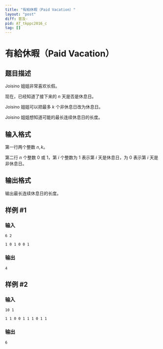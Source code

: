 ```yaml
---
title: "有給休暇（Paid Vacation）"
layout: "post"
diff: 普及-
pid: AT_tkppc2016_c
tag: []
---
```


# 有給休暇（Paid Vacation）

## 题目描述

Joisino 姐姐非常喜欢长假。

现在，已经知道了接下来的 $n$ 天是否是休息日。

Joisino 姐姐可以把最多 $k$ 个非休息日改为休息日。

Joisino 姐姐想知道可能的最长连续休息日的长度。

## 输入格式

第一行两个整数 $n,k$。

第二行 $n$ 个整数 $0$ 或 $1$，第 $i$ 个整数为 $1$ 表示第 $i$ 天是休息日，为 $0$ 表示第 $i$ 天是非休息日。

## 输出格式

输出最长连续休息日的长度。

## 样例 #1

### 输入

```
6 2
1 0 1 0 0 1
```

### 输出

```
4
```

## 样例 #2

### 输入

```
10 1
1 1 0 0 1 1 1 0 1 1
```

### 输出

```
6
```


